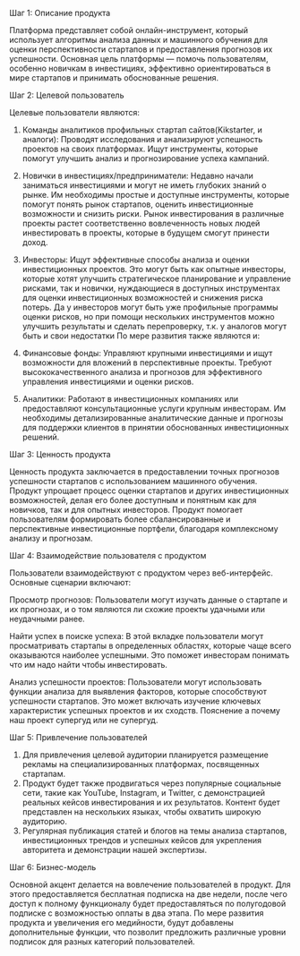 Шаг 1: Описание продукта

Платформа представляет собой онлайн-инструмент, который использует  алгоритмы анализа данных и машинного обучения для оценки перспективности стартапов и предоставления прогнозов их успешности. 
Основная цель платформы — помочь пользователям, особенно новичкам в инвестициях, эффективно ориентироваться в мире стартапов и принимать обоснованные решения.


Шаг 2: Целевой пользователь

Целевые пользователи являются:

1) Команды аналитиков профильных стартап сайтов(Kikstarter, и аналоги): Проводят исследования и анализируют успешность проектов на своих платформах. Ищут инструменты, которые помогут улучшить анализ и прогнозирование успеха кампаний.

2) Новички в инвестициях/предприниматели: Недавно начали заниматься инвестициями и могут не иметь глубоких знаний о рынке. Им необходимы простые и доступные инструменты, которые помогут понять рынок стартапов, оценить инвестиционные возможности и снизить риски. Рынок инвестирования в различные проекты растет соответственно вовлеченность новых людей инвестировать в проекты, которые в будущем смогут принести доход.

3) Инвесторы: Ищут эффективные способы анализа и оценки инвестиционных проектов. Это могут быть как опытные инвесторы, которые хотят улучшить стратегическое планирование и управление рисками, так и новички, нуждающиеся в доступных инструментах для оценки инвестиционных возможностей и снижения риска потерь. Да у инвесторов могут быть уже профильные программы оценки рисков, но при помощи нескольких инструментов можно улучшить результаты и сделать перепроверку, т.к. у аналогов могут быть и свои недостатки
    По мере развития также являются и:

4) Финансовые фонды: Управляют крупными инвестициями и ищут возможности для вложений в перспективные проекты. Требуют высококачественного анализа и прогнозов для эффективного управления инвестициями и оценки рисков.

5) Аналитики: Работают в инвестиционных компаниях или предоставляют консультационные услуги крупным инвесторам. Им необходимы детализированные аналитические данные и прогнозы для поддержки клиентов в принятии обоснованных инвестиционных решений.


Шаг 3: Ценность продукта

Ценность  продукта заключается в предоставлении точных прогнозов успешности стартапов с использованием машинного обучения. Продукт упрощает процесс оценки стартапов и других инвестиционных возможностей, делая его более доступным и понятным как для новичков, так и для опытных инвесторов. 
    Продукт помогает пользователям формировать более сбалансированные и перспективные инвестиционные портфели, благодаря комплексному анализу и прогнозам.

Шаг 4: Взаимодействие пользователя с продуктом

Пользователи взаимодействуют с продуктом через веб-интерфейс. Основные сценарии включают:

Просмотр прогнозов: Пользователи могут изучать данные о стартапе и их прогнозах, и о том являются ли схожие проекты удачными или неудачными ранее.
  
Найти успех в поиске успеха: В этой вкладке пользователи могут просматривать стартапы в определенных областях, которые чаще всего оказываются наиболее успешными. Это 
    поможет инвесторам понимать что им надо найти чтобы инвестировать.
    
Анализ успешности проектов: Пользователи могут использовать функции анализа для выявления факторов, которые способствуют успешности стартапов. Это может включать изучение ключевых характеристик успешных проектов и их сходств. Пояснение а почему наш проект супергуд или не супергуд.


Шаг 5: Привлечение пользователей

1) Для привлечения целевой аудитории планируется размещение рекламы на специализированных платформах, посвященных стартапам.
2) Продукт будет также продвигаться через популярные социальные сети, такие как YouTube, Instagram, и Twitter, с демонстрацией реальных кейсов инвестирования и их результатов. Контент будет представлен на нескольких языках, чтобы охватить широкую аудиторию.
3) Регулярная публикация статей и блогов на темы анализа стартапов, инвестиционных трендов и успешных кейсов для укрепления авторитета и демонстрации нашей экспертизы.

Шаг 6: Бизнес-модель

Основной акцент делается на вовлечение пользователей в продукт. Для этого предоставляется бесплатная подписка на две недели, после чего доступ к полному функционалу будет
предоставляться по полугодовой подписке с возможностью оплаты в два этапа. По мере развития продукта и увеличения его медийности, будут добавлены дополнительные функции, что позволит предложить различные уровни подписок для разных категорий пользователей.







